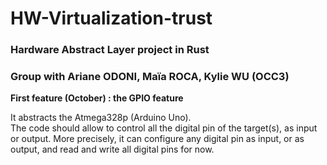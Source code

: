# HW-Virtualization-trust

### Hardware Abstract Layer project in Rust

### Group with Ariane ODONI, Maïa ROCA, Kylie WU (OCC3)

**First feature (October) : the GPIO feature**  

It abstracts the Atmega328p (Arduino Uno).  
The code should allow to control all the digital pin of the target(s), as input or output. More precisely, it can configure any digital pin as input, or as output, and read and write all digital pins for now.
